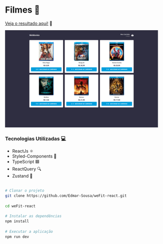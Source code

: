 # Filmes :running:



[Veja o resultado aqui!](https://we-fit-react-nine.vercel.app/) :link:

![preview](https://github.com/Edmar-Sousa/weFit-react/blob/master/preview.png)

### Tecnologias Utilizadas :computer:

-   ReactJs ⚛️
-   Styled-Components 💅
-   TypeScript 🟦
-   ReactQuery 🔍
-   Zustand 🦋

```bash

# Clonar o projeto
git clone https://github.com/Edmar-Sousa/weFit-react.git

cd weFit-react

# Instalar as dependências
npm install

# Executar a aplicação
npm run dev

```
